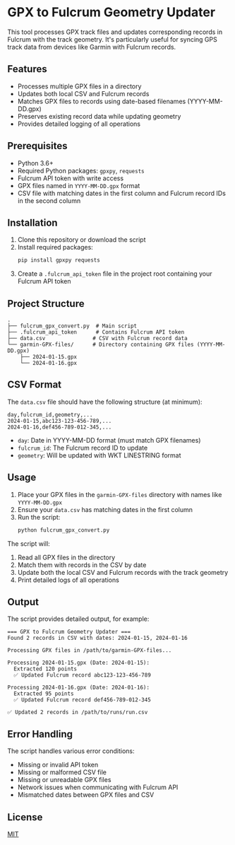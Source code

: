 # GPX to Fulcrum Geometry Updater

This tool processes GPX track files and updates corresponding records in Fulcrum with the track geometry. It's particularly useful for syncing GPS track data from devices like Garmin with Fulcrum records.

## Features

- Processes multiple GPX files in a directory
- Updates both local CSV and Fulcrum records
- Matches GPX files to records using date-based filenames (YYYY-MM-DD.gpx)
- Preserves existing record data while updating geometry
- Provides detailed logging of all operations

## Prerequisites

- Python 3.6+
- Required Python packages: `gpxpy`, `requests`
- Fulcrum API token with write access
- GPX files named in `YYYY-MM-DD.gpx` format
- CSV file with matching dates in the first column and Fulcrum record IDs in the second column

## Installation

1. Clone this repository or download the script
2. Install required packages:
   ```bash
   pip install gpxpy requests
   ```
3. Create a `.fulcrum_api_token` file in the project root containing your Fulcrum API token

## Project Structure

```
.
├── fulcrum_gpx_convert.py  # Main script
├── .fulcrum_api_token      # Contains Fulcrum API token
├── data.csv               # CSV with Fulcrum record data
└── garmin-GPX-files/      # Directory containing GPX files (YYYY-MM-DD.gpx)
    ├── 2024-01-15.gpx
    └── 2024-01-16.gpx
```

## CSV Format

The `data.csv` file should have the following structure (at minimum):

```csv
day,fulcrum_id,geometry,...
2024-01-15,abc123-123-456-789,...
2024-01-16,def456-789-012-345,...
```

- `day`: Date in YYYY-MM-DD format (must match GPX filenames)
- `fulcrum_id`: The Fulcrum record ID to update
- `geometry`: Will be updated with WKT LINESTRING format

## Usage

1. Place your GPX files in the `garmin-GPX-files` directory with names like `YYYY-MM-DD.gpx`
2. Ensure your `data.csv` has matching dates in the first column
3. Run the script:
   ```bash
   python fulcrum_gpx_convert.py
   ```

The script will:
1. Read all GPX files in the directory
2. Match them with records in the CSV by date
3. Update both the local CSV and Fulcrum records with the track geometry
4. Print detailed logs of all operations

## Output

The script provides detailed output, for example:

```
=== GPX to Fulcrum Geometry Updater ===
Found 2 records in CSV with dates: 2024-01-15, 2024-01-16

Processing GPX files in /path/to/garmin-GPX-files...

Processing 2024-01-15.gpx (Date: 2024-01-15):
  Extracted 120 points
  ✅ Updated Fulcrum record abc123-123-456-789

Processing 2024-01-16.gpx (Date: 2024-01-16):
  Extracted 95 points
  ✅ Updated Fulcrum record def456-789-012-345

✅ Updated 2 records in /path/to/runs/run.csv
```

## Error Handling

The script handles various error conditions:
- Missing or invalid API token
- Missing or malformed CSV file
- Missing or unreadable GPX files
- Network issues when communicating with Fulcrum API
- Mismatched dates between GPX files and CSV

## License

[MIT](https://choosealicense.com/licenses/mit/)